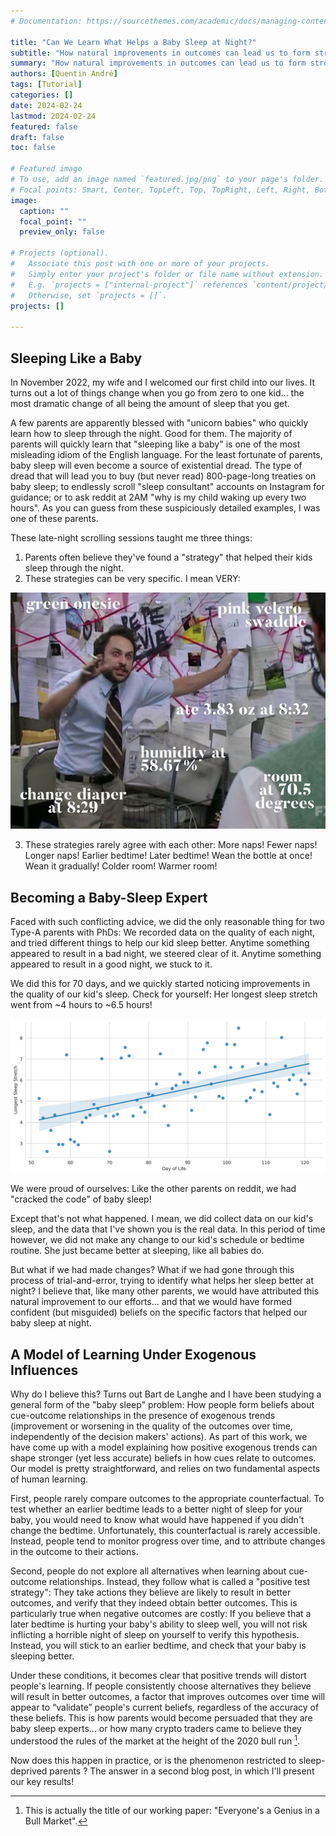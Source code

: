 ```yaml
---
# Documentation: https://sourcethemes.com/academic/docs/managing-content/

title: "Can We Learn What Helps a Baby Sleep at Night?"
subtitle: "How natural improvements in outcomes can lead us to form strong, yet incorrect, beliefs about how the world works."
summary: "How natural improvements in outcomes can lead us to form strong, yet incorrect, beliefs about how the world works."
authors: [Quentin André]
tags: [Tutorial]
categories: []
date: 2024-02-24
lastmod: 2024-02-24
featured: false
draft: false
toc: false

# Featured image
# To use, add an image named `featured.jpg/png` to your page's folder.
# Focal points: Smart, Center, TopLeft, Top, TopRight, Left, Right, BottomLeft, Bottom, BottomRight.
image:
  caption: ""
  focal_point: ""
  preview_only: false

# Projects (optional).
#   Associate this post with one or more of your projects.
#   Simply enter your project's folder or file name without extension.
#   E.g. `projects = ["internal-project"]` references `content/project/deep-learning/index.md`.
#   Otherwise, set `projects = []`.
projects: []

---
```


## Sleeping Like a Baby

In November 2022, my wife and I welcomed our first child into our lives. It turns out a lot of things change when you go from zero to one kid... the most dramatic change of all being the amount of sleep that you get.

A few parents are apparently blessed with "unicorn babies" who quickly learn how to sleep through the night. Good for them. The majority of parents will quickly learn that "sleeping like a baby" is one of the most misleading idiom of the English language. For the least fortunate of parents, baby sleep will even become a source of existential dread. The type of dread that will lead you to buy (but never read) 800-page-long treaties on baby sleep; to endlessly scroll "sleep consultant" accounts on Instagram for guidance; or to ask reddit at 2AM "why is my child waking up every two hours". As you can guess from these suspiciously detailed examples, I was one of these parents.

These late-night scrolling sessions taught me three things:
1) Parents often believe they've found a "strategy" that helped their kids sleep through the night.
2) These strategies can be very specific. I mean VERY:

![png](files/Figure1.png)

3) These strategies rarely agree with each other: More naps! Fewer naps! Longer naps! Earlier bedtime! Later bedtime! Wean the bottle at once! Wean it gradually! Colder room! Warmer room! 

## Becoming a Baby-Sleep Expert

Faced with such conflicting advice, we did the only reasonable thing for two Type-A parents with PhDs: We recorded data on the quality of each night, and tried different things to help our kid sleep better. Anytime something appeared to result in a bad night, we steered clear of it. Anytime something appeared to result in a good night, we stuck to it.

We did this for 70 days, and we quickly started noticing improvements in the quality of our kid's sleep. Check for yourself: Her longest sleep stretch went from ~4 hours to ~6.5 hours! 

![png](files/Figure2.png)

We were proud of ourselves: Like the other parents on reddit, we had "cracked the code" of baby sleep!

Except that's not what happened. I mean, we did collect data on our kid's sleep, and the data that I've shown you is the real data. In this period of time however, we did not make any change to our kid's schedule or bedtime routine. She just became better at sleeping, like all babies do. 

But what if we had made changes? What if we had gone through this process of trial-and-error, trying to identify what helps her sleep better at night? I believe that, like many other parents, we would have attributed this natural improvement to our efforts... and that we would have formed confident (but misguided) beliefs on the specific factors that helped our baby sleep at night. 

## A Model of Learning Under Exogenous Influences

Why do I believe this? Turns out Bart de Langhe and I have been studying a general form of the "baby sleep" problem: How people form beliefs about cue-outcome relationships in the presence of exogenous trends (improvement or worsening in the quality of the outcomes over time, independently of the decision makers' actions). As part of this work, we have come up with a model explaining how positive exogenous trends can shape stronger (yet less accurate) beliefs in how cues relate to outcomes. Our model is pretty straightforward, and relies on two fundamental aspects of human learning.

First, people rarely compare outcomes to the appropriate counterfactual. To test whether an earlier bedtime leads to a better night of sleep for your baby, you would need to know what would have happened if you didn't change the bedtime. Unfortunately, this counterfactual is rarely accessible. Instead, people tend to monitor progress over time, and to attribute changes in the outcome to their actions.

Second, people do not explore all alternatives when learning about cue-outcome relationships. Instead, they follow what is called a "positive test strategy": They take actions they believe are likely to result in better outcomes, and verify that they indeed obtain better outcomes. This is particularly true when negative outcomes are costly: If you believe that a later bedtime is hurting your baby's ability to sleep well, you will not risk inflicting a horrible night of sleep on yourself to verify this hypothesis. Instead, you will stick to an earlier bedtime, and check that your baby is sleeping better.

Under these conditions, it becomes clear that positive trends will distort people's learning. If people consistently choose alternatives they believe will result in better outcomes, a factor that improves outcomes over time will appear to “validate” people's current beliefs, regardless of the accuracy of these beliefs. This is how parents would become persuaded that they are baby sleep experts... or how many crypto traders came to believe they understood the rules of the market at the height of the 2020 bull run [^1]. 

Now does this happen in practice, or is the phenomenon restricted to sleep-deprived parents ? The answer in a second blog post, in which I'll present our key results!

[^1]: This is actually the title of our working paper: "Everyone's a Genius in a Bull Market".
